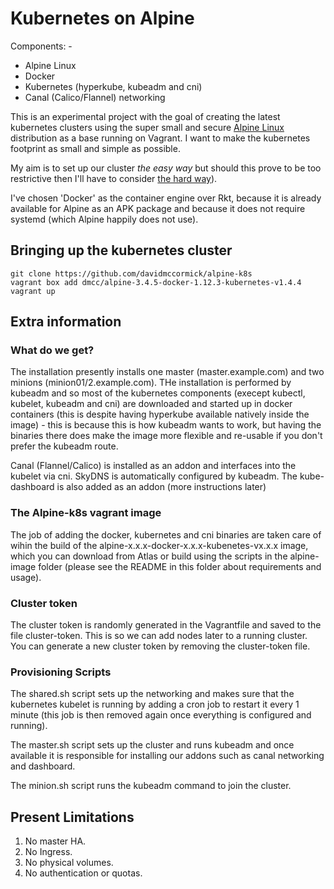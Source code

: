# Kubernetes on Alpine

Components: -
* Alpine Linux
* Docker
* Kubernetes (hyperkube, kubeadm and cni)
* Canal (Calico/Flannel) networking

This is an experimental project with the goal of creating the latest kubernetes clusters using the super small and secure [Alpine Linux](https://www.alpinelinux.org/) distribution as a base running on Vagrant.  I want to make the kubernetes footprint as small and simple as possible.

My aim is to set up our cluster _the easy way_ but should this prove to be too restrictive then I'll have to consider [the hard way](https://github.com/kelseyhightower/kubernetes-the-hard-way)).

I've chosen 'Docker' as the container engine over Rkt, because it is already available for Alpine as an APK package and because it does not require systemd (which Alpine happily does not use).

## Bringing up the kubernetes cluster

```
git clone https://github.com/davidmccormick/alpine-k8s
vagrant box add dmcc/alpine-3.4.5-docker-1.12.3-kubernetes-v1.4.4
vagrant up
```
## Extra information

### What do we get?

The installation presently installs one master (master.example.com) and two minions (minion01/2.example.com).  THe installation is performed by kubeadm and so most of the kubernetes components (execept kubectl, kubelet, kubeadm and cni) are downloaded and started up in docker containers (this is despite having hyperkube available natively inside the image) - this is because this is how kubeadm wants to work, but having the binaries there does make the image more flexible and re-usable if you don't prefer the kubeadm route.

Canal (Flannel/Calico) is installed as an addon and interfaces into the kubelet via cni.
SkyDNS is automatically configured by kubeadm.
The kube-dashboard is also added as an addon (more instructions later)

### The Alpine-k8s vagrant image 

The job of adding the docker, kubernetes and cni binaries are taken care of wihin the build of the alpine-x.x.x-docker-x.x.x-kubenetes-vx.x.x image, which you can download from Atlas or build using the scripts in the alpine-image folder (please see the README in this folder about requirements and usage). 

### Cluster token

The cluster token is randomly generated in the Vagrantfile and saved to the file cluster-token.  This is so we can add nodes later to a running cluster.  You can generate a new cluster token by removing the cluster-token file.

### Provisioning Scripts

The shared.sh script sets up the networking and makes sure that the kubernetes kubelet is running by adding a cron job to restart it every 1 minute (this job is then removed again once everything is configured and running).

The master.sh script sets up the cluster and runs kubeadm and once available it is responsible for installing our addons such as canal networking and dashboard.

The minion.sh script runs the kubeadm command to join the cluster.

## Present Limitations
1. No master HA.
2. No Ingress.
3. No physical volumes.
4. No authentication or quotas.
